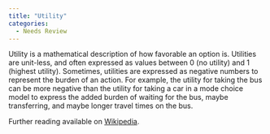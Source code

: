 ```yaml
---
title: "Utility"
categories:
  - Needs Review
---
```


Utility is a mathematical description of how favorable an option is. Utilities are unit-less, and often expressed as values between 0 (no utility) and 1 (highest utility). Sometimes, utilities are expressed as negative numbers to represent the burden of an action. For example, the utility for taking the bus can be more negative than the utility for taking a car in a mode choice model to express the added burden of waiting for the bus, maybe transferring, and maybe longer travel times on the bus.

Further reading available on [Wikipedia](http://en.wikipedia.org/wiki/Utility).


